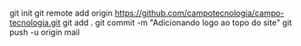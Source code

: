 git init
git remote add origin https://github.com/campotecnologia/campo-tecnologia.git
git add .
git commit -m "Adicionando logo ao topo do site"
git push -u origin mail
